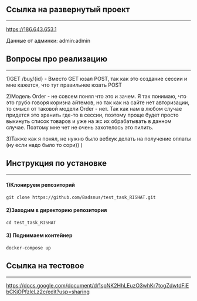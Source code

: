 Ссылка на развернутый проект
---
___
https://186.643.653.1

Данные от админки: admin:admin

Вопросы про реализацию
---
___
1)GET /buy/{id} - Вместо GET юзал POST, так как это создание сессии и мне кажется, что тут правильнее юзать POST

2)Модель Order - не совсем понял что это и зачем. Я так понимаю, что это грубо говоря
коризна айтемов, но так как на сайте нет авторизации, то смысл от таковой модели Order - нет.
Так как нам в любом случае придется это хранить где-то в сессии, поэтому проще будет просто выкинуть список товаров и
уже на жс их обрабатывать в данном случае.
Поэтому мне чет не очень захотелось это пилить.

3)Также как я понял, не нужно было вебхук делать на получение оплаты (ну если надо было то сори)) ) 


Инструкция по установке
---
___

#### 1)Клонируем репозиторий

    git clone https://github.com/Badsnus/test_task_RISHAT.git

#### 2)Заходим в директорию репозитория

    cd test_task_RISHAT

#### 3) Поднимаем контейнер

    docker-compose up

Ссылка на тестовое
---
___
https://docs.google.com/document/d/1spNK2HhLEuzO3whKr7togZdwtdFiEbCKjOPfzleLz2c/edit?usp=sharing

